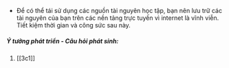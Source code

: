 - Để có thể tái sử dụng các nguồn tài nguyên học tập, bạn nên lưu trữ các tài nguyên của bạn trên các nền tảng trực tuyến vì internet là vĩnh viễn. Tiết kiệm thời gian và công sức sau này.
##### Ý tưởng phát triển - Câu hỏi phát sinh:
1. [[3c1]]
